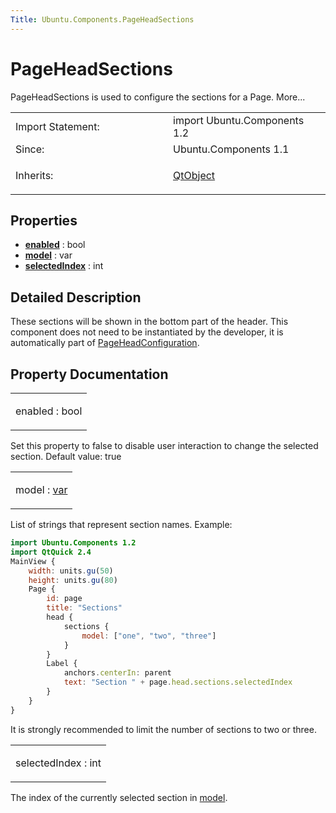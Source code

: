 ```yaml
---
Title: Ubuntu.Components.PageHeadSections
---
```

        
PageHeadSections
================

<span class="subtitle"></span>
PageHeadSections is used to configure the sections for a Page. More...

<table>
<colgroup>
<col width="50%" />
<col width="50%" />
</colgroup>
<tbody>
<tr class="odd">
<td>Import Statement:</td>
<td>import Ubuntu.Components 1.2</td>
</tr>
<tr class="even">
<td>Since:</td>
<td>Ubuntu.Components 1.1</td>
</tr>
<tr class="odd">
<td>Inherits:</td>
<td><p><a href="../sdk-14.10/QtQml.QtObject.md">QtObject</a></p></td>
</tr>
</tbody>
</table>

<span id="properties"></span>
Properties
----------

-   ****[enabled](#enabled-prop)**** : bool
-   ****[model](#model-prop)**** : var
-   ****[selectedIndex](#selectedIndex-prop)**** : int

<span id="details"></span>
Detailed Description
--------------------

These sections will be shown in the bottom part of the header. This component does not need to be instantiated by the developer, it is automatically part of [PageHeadConfiguration](../Ubuntu.Components.PageHeadConfiguration.md).

Property Documentation
----------------------

<table>
<colgroup>
<col width="100%" />
</colgroup>
<tbody>
<tr class="odd">
<td><p><span id="enabled-prop"></span><span class="name">enabled</span> : <span class="type">bool</span></p></td>
</tr>
</tbody>
</table>

Set this property to false to disable user interaction to change the selected section. Default value: true

<table>
<colgroup>
<col width="100%" />
</colgroup>
<tbody>
<tr class="odd">
<td><p><span id="model-prop"></span><span class="name">model</span> : <span class="type"><a href="http://doc.qt.io/qt-5/qml-var.html">var</a></span></p></td>
</tr>
</tbody>
</table>

List of strings that represent section names. Example:

``` qml
import Ubuntu.Components 1.2
import QtQuick 2.4
MainView {
    width: units.gu(50)
    height: units.gu(80)
    Page {
        id: page
        title: "Sections"
        head {
            sections {
                model: ["one", "two", "three"]
            }
        }
        Label {
            anchors.centerIn: parent
            text: "Section " + page.head.sections.selectedIndex
        }
    }
}
```

It is strongly recommended to limit the number of sections to two or three.

<table>
<colgroup>
<col width="100%" />
</colgroup>
<tbody>
<tr class="odd">
<td><p><span id="selectedIndex-prop"></span><span class="name">selectedIndex</span> : <span class="type">int</span></p></td>
</tr>
</tbody>
</table>

The index of the currently selected section in [model](#model-prop).

